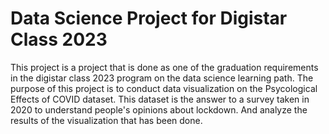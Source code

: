 # Data Science Project for Digistar Class 2023

This project is a project that is done as one of the graduation requirements in the digistar class 2023 program on the data science learning path. The purpose of this project is to conduct data visualization on the Psycological Effects of COVID dataset. This dataset is the answer to a survey taken in 2020 to understand people's opinions about lockdown. And analyze the results of the visualization that has been done.
